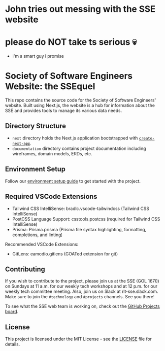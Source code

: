 # John tries out messing with the SSE website
# please do NOT take ts serious :skull:
- I'm a smart guy i promise

# Society of Software Engineers Website: the SSEquel

This repo contains the source code for the Society of Software Engineers' website. Built using Next.js, the website is a hub for information about the SSE and provides tools to manage its various data needs.

## Directory Structure

- `next` directory holds the Next.js application bootstrapped with [`create-next-app`](https://github.com/vercel/next.js/tree/canary/packages/create-next-app).
- `documentation` directory contains project documentation including wireframes, domain models, ERDs, etc.

## Environment Setup
Follow our [environment setup guide](documentation/EnvironmentSetup.md) to get started with the project.

## Required VSCode Extensions
- Tailwind CSS IntelliSense: bradlc.vscode-tailwindcss (Tailwind CSS IntelliSense)
- PostCSS Language Support: csstools.postcss (required for Tailwind CSS IntelliSense)
- Prisma: Prisma.prisma (Prisma file syntax highlighting, formatting, completions, and linting)

Recommended VSCode Extensions:
- GitLens: eamodio.gitlens (GOATed extension for git)

## Contributing

If you wish to contribute to the project, please join us at the SSE (GOL 1670) on Sundays at 11 a.m. for our weekly tech workshops and at 12 p.m. for our weekly tech committee meeting. Also, join us on Slack at rit-sse.slack.com. Make sure to join the `#technology` and `#projects` channels. See you there!

To see what the SSE web team is working on, check out the [GitHub Projects board](https://github.com/orgs/rit-sse/projects/2/views/10).

## License

This project is licensed under the MIT License - see the [LICENSE](LICENSE) file for details.

